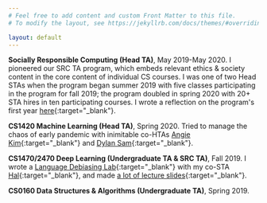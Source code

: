 ```yaml
---
# Feel free to add content and custom Front Matter to this file.
# To modify the layout, see https://jekyllrb.com/docs/themes/#overriding-theme-defaults

layout: default
---
```


**Socially Responsible Computing (Head TA)**, May 2019-May 2020.
I pioneered our SRC TA program, which embeds relevant ethics & society content in the core content of individual CS courses. I was one of two Head STAs when the program began summer 2019 with five classes participating in the program for fall 2019; the program doubled in spring 2020 with 20+ STA hires in ten participating courses.
I wrote a reflection on the program's first year [here](http://www.theindy.org/2235){:target="_blank"}.

**CS1420 Machine Learning (Head TA)**, Spring 2020. Tried to manage the chaos of early pandemic with inimitable co-HTAs [Angie Kim](https://twitter.com/angiejwkim){:target="_blank"} and [Dylan Sam](https://dsam99.github.io/){:target="_blank"}. 

**CS1470/2470 Deep Learning (Undergraduate TA & SRC TA)**, Fall 2019.
I wrote a [Language Debiasing Lab](https://drive.google.com/drive/folders/10zUf914rzKM-nzXAlqLpVJxe1wxYeUDR){:target="_blank"} with my co-STA [Hal](https://haltriedman.com/){:target="_blank"}, and made [a lot of lecture slides](https://drive.google.com/drive/folders/1DMdQB1-ThIb-p5BRQcNJYHEzR9F7cOdx?usp=sharing){:target="_blank"}. 

**CS0160 Data Structures & Algorithms (Undergraduate TA)**, Spring 2019.
